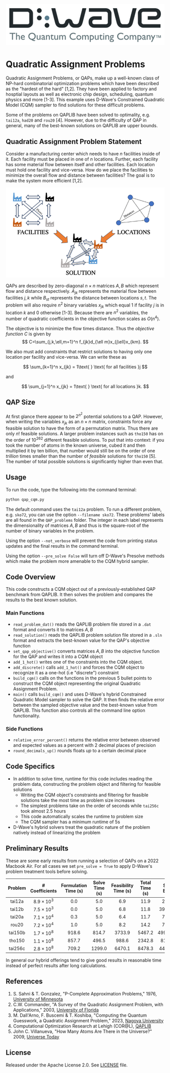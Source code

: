 ![D-Wave Logo](images/dwave_logo.png)
# Quadratic Assignment Problems
Quadratic Assignment Problems, or QAPs, make up a well-known class of NP-hard combinatorial optimization problems which have been described as the "hardest of the hard" [1,2]. They have been applied to factory and hosptial layouts as well as electronic chip design, scheduling, quantum physics and more [1-3]. This example uses D-Wave's Constrained Quadratic Model (CQM) sampler to find solutions for these difficult problems.

Some of the problems on QAPLIB have been solved to optimality, e.g. `tai12a`, `had20` and `rou20` [4]. However, due to the difficulty of QAP in general, many of the best-known solutions on QAPLIB are upper bounds.

## Quadratic Assignment Problem Statement
Consider a manufacturing center which needs to have $n$ facilities inside of it. Each facility must be placed in one of $n$ locations. Further, each facility has some material flow between itself and other facilities. Each location must hold one facility and vice-versa. How do we place the facilities to minimize the overall flow and distance between facilities? The goal is to make the system more efficient [1,2].

![QAP Picture](images/QAP_pic.png)

QAPs are described by zero-diagonal $n\times n$ matrices $A,B$ which represent flow and distance respectively. $A_{jk}$ represents the material flow between facilities $j,k$ while $B_{st}$ represents the distance between locations $s,t$. The problem will also require $n^2$ binary variables $x_{jk}$ which equal $1$ if facility $j$ is in location $k$ and $0$ otherwise [1-3]. Because there are $n^2$ variables, the number of quadratic coefficients in the objective function scales as $O(n^4)$.

The objective is to minimize the flow times distance. Thus the *objective function* $C$ is given by
$$
C=\sum_{j,k,\ell,m=1}^n f_{jk}d_{\ell m}x_{j\ell}x_{km}.
$$

We also must add constraints that restrict solutions to having only one location per facility and vice-versa. We can write these as

$$
\sum_{k=1}^n x_{jk} = 1\text{ } \text{     for all facilities }j
$$

and

$$
\sum_{j=1}^n x_{jk} = 1\text{ } \text{     for all locations }k.
$$

## QAP Size
At first glance there appear to be $2^{n^2}$ potential solutions to a QAP. However, when writing the variables $x_{jk}$ as an $n \times n$ matrix, constraints force any feasible solution to have the form of a permutation matrix. Thus there are only $n!$ feasible solutions. A larger problem instances such as `tho150` has on the order of $10^{262}$ different feasible solutions. To put that into context: if you took the number of atoms in the known universe, cubed it and then multiplied it by ten billion, that number would still be on the order of one *trillion* times smaller than the number of *feasible* solutions for `tho150` [5]. The number of total possible solutions is significantly higher than even that.

## Usage

To run the code, type the following into the command terminal:

```bash
python qap_cqm.py 
```

The default command uses the `tai12a` problem. To run a different problem, e.g. `sko72`, you can use the option `--filename sko72`. These problems' labels are all found in the `QAP_problems` folder. The integer in each label represents the dimensionality of matrices $A,B$ and thus is the square-root of the number of binary variables in the problem.

Using the option `--not_verbose` will prevent the code from printing status updates and the final results in the command terminal.

Using the option `--pre_solve False` will turn off D-Wave's Presolve methods which make the problem more amenable to the CQM hybrid sampler.

## Code Overview
This code constructs a CQM object out of a previously-established QAP benchmark from QAPLIB. It then solves the problem and compares the results to the best known solution.

### Main Functions
* `read_problem_dat()` reads the QAPLIB problem file stored in a `.dat` format and converts it to matrices $A,B$
* `read_solution()` reads the QAPLIB problem solution file stored in a `.sln` format and extracts the best-known value for the QAP's objective function
* `set_qap_objective()` converts matrices $A,B$ into the objective function for the QAP and writes it into a CQM object
* `add_1_hot()` writes one of the constraints into the CQM object.
* `add_discrete()` calls `add_1_hot()` and forces the CQM object to recognize it as a one-hot (i.e "discrete") constraint
* `build_cqm()` calls on the functions in the previous 5 bullet points to construct the CQM object representing the original Quadratic Assignment Problem.
* `main()` calls `build_cqm()` and uses D-Wave's hybrid Constrained Quadratic Model sampler to solve the QAP. It then finds the relative error between the sampled objective value and the best-known value from QAPLIB. This function also controls all the command line option functionality.

### Side Functions
* `relative_error_percent()` returns the relative error between observed and expected values as a percent with 2 decimal places of precision
* `round_decimals_up()` rounds floats *up* to a certain decimal place

## Code Specifics

* In addition to solve time, runtime for this code includes reading the problem data, constructing the problem object and filtering for feasible solutions
    * Writing the CQM object's constraints and filtering for feasible solutions take the most time as problem size increases
    * The simplest problems take on the order of seconds while `tai256c` took almost 2.5 hours
    * This code automatically scales the runtime to problem size
    * The CQM sampler has a minimum runtime of 5s
* D-Wave's hybrid solvers treat the quadratic nature of the problem natively instead of linearizing the problem

## Preliminary Results
These are some early results from running a selection of QAPs on a 2022 Macbook Air. For all cases we set `pre_solve = True` to apply D-Wave's problem treatment tools before solving.

| Problem | # Coefficients | Formulation Time (s) | Solve Time (s) | Feasibility Time (s) | Total Time (s) | Solved Energy | Best Known Energy | Relative Error |
|:---:|:---:|:---:|:---:|:---:|:---:|:---:|:---:|:---:|
|tai12a | $8.9\times 10^3$ | 0.0 | 5.0 | 6.9 | 11.9 | 224416 | 224416 | 0% |
|tai12b | $7.5\times 10^3$ | 0.0 | 5.0 | 6.8 | 11.8 | 39464925 | 39464925 | 0% |
|tai20a | $7.1\times 10^4$ | 0.3 | 5.0 | 6.4 | 11.7 | 708018 | 703482 | 0.64% |
|rou20 | $7.2\times 10^4$ | 1.0 | 5.0 | 8.2 | 14.2 | 725522 | 725522 | 0% |
|tai150b | $1.7\times 10^8$ | 918.6 | 814.7 | 3733.9 | 5467.2 | 499623949 | 498896643 | 0.14% |
|tho150 | $1.1\times 10^8$ | 857.7 | 496.5 | 988.6 | 2342.8 | 8197622 | 8133398 | 0.79% |
|tai256c | $2.8\times 10^8$ | 709.2 | 1299.0 | 6470.1 | 8478.3 | 44932538 | 44759294 | 0.39% |

In general our hybrid offerings tend to give good results in reasonable time instead of perfect results after long calculations.

## References
1. S. Sahni & T. Gonzalez, "P-Complete Approximation Problems," 1976, [University of Minnesota](https://dl.acm.org/doi/pdf/10.1145/321958.321975)
2. C.W. Commander, "A Survey of the Quadratic Assignment Problem, with Applications," 2003, [University of Florida](http://plaza.ufl.edu/clayton8/article.pdf)
3. M. Dall'Arno, F. Buscemi & T. Koshiba, "Computing the Quantum Guesswork, a Quadratic Assignment Problem," 2023, [Nagoya University](https://www.rintonpress.com/xxqic23/qic-23-910/0721-0732.pdf)
4. Computational Optimization Research at Lehigh (COR@L), [QAPLIB](https://coral.ise.lehigh.edu/data-sets/qaplib/qaplib-problem-instances-and-solutions/)
5. John C. Villanueva, "How Many Atoms Are There in the Universe?" 2009, [Universe Today](https://www.universetoday.com/36302/atoms-in-the-universe/amp/)


## License

Released under the Apache License 2.0. See [LICENSE](LICENSE) file.
